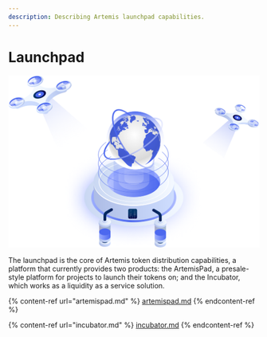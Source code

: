```yaml
---
description: Describing Artemis launchpad capabilities.
---
```


# Launchpad

![](<../../.gitbook/assets/Group 3085.png>)

The launchpad is the core of Artemis token distribution capabilities, a platform that currently provides two products: the ArtemisPad, a presale-style platform for projects to launch their tokens on; and the Incubator, which works as a liquidity as a service solution.

{% content-ref url="artemispad.md" %}
[artemispad.md](artemispad.md)
{% endcontent-ref %}

{% content-ref url="incubator.md" %}
[incubator.md](incubator.md)
{% endcontent-ref %}
